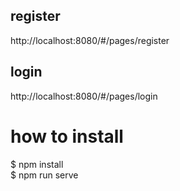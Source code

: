 ## register
http://localhost:8080/#/pages/register  
## login
http://localhost:8080/#/pages/login  

# how to install

$ npm install  
$ npm run serve
